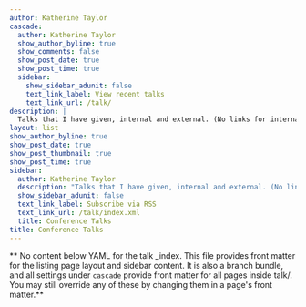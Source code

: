 ```yaml
---
author: Katherine Taylor
cascade:
  author: Katherine Taylor
  show_author_byline: true
  show_comments: false
  show_post_date: true
  show_post_time: true
  sidebar:
    show_sidebar_adunit: false
    text_link_label: View recent talks
    text_link_url: /talk/
description: |
  Talks that I have given, internal and external. (No links for internal talks, sorry!)
layout: list
show_author_byline: true
show_post_date: true
show_post_thumbnail: true
show_post_time: true
sidebar:
  author: Katherine Taylor
  description: "Talks that I have given, internal and external. (No links for internal talks, sorry!)"
  show_sidebar_adunit: false
  text_link_label: Subscribe via RSS
  text_link_url: /talk/index.xml
  title: Conference Talks
title: Conference Talks
---
```


** No content below YAML for the talk _index. This file provides front matter for the listing page layout and sidebar content. It is also a branch bundle, and all settings under `cascade` provide front matter for all pages inside talk/. You may still override any of these by changing them in a page's front matter.**
